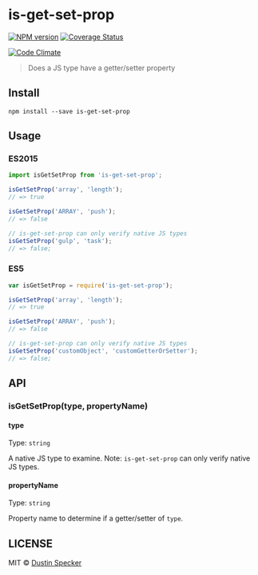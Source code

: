 # is-get-set-prop
[![NPM version](https://badge.fury.io/js/is-get-set-prop.svg)](https://badge.fury.io/js/is-get-set-prop) [![Coverage Status](https://img.shields.io/coveralls/dustinspecker/is-get-set-prop.svg)](https://coveralls.io/r/dustinspecker/is-get-set-prop?branch=main)

[![Code Climate](https://codeclimate.com/github/dustinspecker/is-get-set-prop/badges/gpa.svg)](https://codeclimate.com/github/dustinspecker/is-get-set-prop)

> Does a JS type have a getter/setter property

## Install
```
npm install --save is-get-set-prop
```

## Usage
### ES2015
```javascript
import isGetSetProp from 'is-get-set-prop';

isGetSetProp('array', 'length');
// => true

isGetSetProp('ARRAY', 'push');
// => false

// is-get-set-prop can only verify native JS types
isGetSetProp('gulp', 'task');
// => false;
```

### ES5
```javascript
var isGetSetProp = require('is-get-set-prop');

isGetSetProp('array', 'length');
// => true

isGetSetProp('ARRAY', 'push');
// => false

// is-get-set-prop can only verify native JS types
isGetSetProp('customObject', 'customGetterOrSetter');
// => false;
```

## API
### isGetSetProp(type, propertyName)
#### type
Type: `string`

A native JS type to examine. Note: `is-get-set-prop` can only verify native JS types.

#### propertyName
Type: `string`

Property name to determine if a getter/setter of `type`.

## LICENSE
MIT © [Dustin Specker](https://github.com/dustinspecker)
